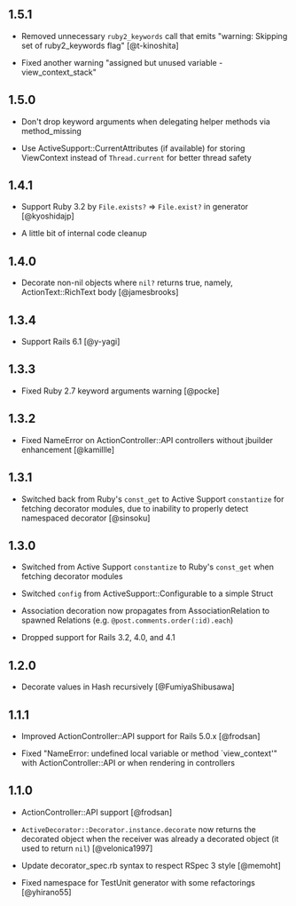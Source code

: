 ## 1.5.1

* Removed unnecessary `ruby2_keywords` call that emits "warning: Skipping set of ruby2_keywords flag" [@t-kinoshita]

* Fixed another warning "assigned but unused variable - view_context_stack"


## 1.5.0

* Don't drop keyword arguments when delegating helper methods via method_missing

* Use ActiveSupport::CurrentAttributes (if available) for storing ViewContext instead of `Thread.current` for better thread safety


## 1.4.1

* Support Ruby 3.2 by `File.exists?` => `File.exist?` in generator [@kyoshidajp]

* A little bit of internal code cleanup


## 1.4.0

* Decorate non-nil objects where `nil?` returns true, namely, ActionText::RichText body [@jamesbrooks]


## 1.3.4

* Support Rails 6.1 [@y-yagi]


## 1.3.3

* Fixed Ruby 2.7 keyword arguments warning [@pocke]


## 1.3.2

* Fixed NameError on ActionController::API controllers without jbuilder enhancement [@kamillle]


## 1.3.1

* Switched back from Ruby's `const_get` to Active Support `constantize` for fetching decorator modules, due to inability to properly detect namespaced decorator [@sinsoku]


## 1.3.0

* Switched from Active Support `constantize` to Ruby's `const_get` when fetching decorator modules

* Switched `config` from ActiveSupport::Configurable to a simple Struct

* Association decoration now propagates from AssociationRelation to spawned Relations (e.g. `@post.comments.order(:id).each`)

* Dropped support for Rails 3.2, 4.0, and 4.1


## 1.2.0

* Decorate values in Hash recursively [@FumiyaShibusawa]


## 1.1.1

* Improved ActionController::API support for Rails 5.0.x [@frodsan]

* Fixed "NameError: undefined local variable or method `view_context'" with ActionController::API or when rendering in controllers


## 1.1.0

* ActionController::API support [@frodsan]

* `ActiveDecorator::Decorator.instance.decorate` now returns the decorated object when the receiver was already a decorated object (it used to return `nil`) [@velonica1997]

* Update decorator_spec.rb syntax to respect RSpec 3 style [@memoht]

* Fixed namespace for TestUnit generator with some refactorings [@yhirano55]
